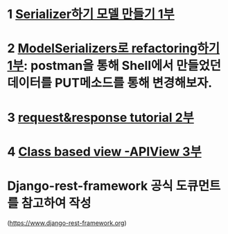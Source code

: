 # 1 [Serializer하기 모델 만들기 1부](https://github.com/ParkJiSu28/DRF_tutorial/commit/1351c7ebb63ca57a5bd31dd96370ad624dd6ea70)
# 2 [ModelSerializers로 refactoring하기 1부](https://github.com/ParkJiSu28/DRF_tutorial/commit/c5401b5166b0a0914e023f1c1142d56f0d88f674): postman을 통해 Shell에서 만들었던 데이터를 PUT메소드를 통해 변경해보자.
# 3 [request&response tutorial 2부](https://github.com/ParkJiSu28/DRF_tutorial/commit/2eaaa1f0c5f28be7c8670e7e2a2014954bb872c8)
# 4 [Class based view -APIView 3부](https://github.com/ParkJiSu28/DRF_tutorial/commit/32a886a526872d3f67bff1e28f7df42d5b8c9ec0)





# Django-rest-framework 공식 도큐먼트를 참고하여 작성
(https://www.django-rest-framework.org)



